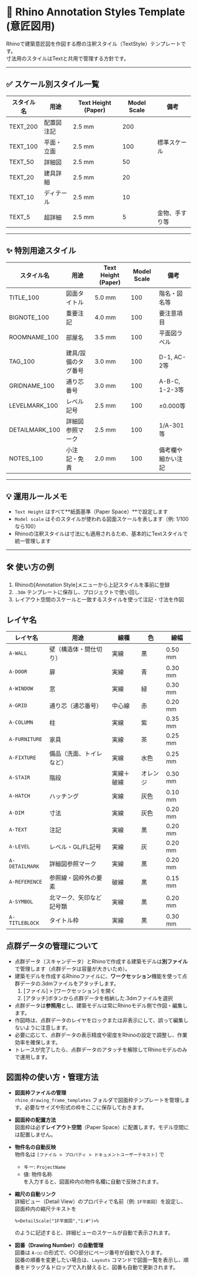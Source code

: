 # 📝 Rhino Annotation Styles Template (意匠図用)

Rhinoで建築意匠図を作図する際の注釈スタイル（TextStyle）テンプレートです。  
寸法用のスタイルはTextと共用で管理する方針です。

---

## ✅ スケール別スタイル一覧

| スタイル名  | 用途         | Text Height (Paper) | Model Scale | 備考 |
|-------------|--------------|----------------------|--------------|------|
| TEXT_200    | 配置図注記   | 2.5 mm               | 200          |      |
| TEXT_100    | 平面・立面   | 2.5 mm               | 100          | 標準スケール |
| TEXT_50     | 詳細図       | 2.5 mm               | 50           |      |
| TEXT_20     | 建具詳細     | 2.5 mm               | 20           |      |
| TEXT_10     | ディテール   | 2.5 mm               | 10           |      |
| TEXT_5      | 超詳細       | 2.5 mm               | 5            | 金物、手すり等 |

---

## ✨ 特別用途スタイル

| スタイル名        | 用途                  | Text Height (Paper) | Model Scale | 備考 |
|--------------------|------------------------|----------------------|--------------|------|
| TITLE_100          | 図面タイトル           | 5.0 mm               | 100          | 階名・図名等 |
| BIGNOTE_100        | 重要注記               | 4.0 mm               | 100          | 要注意項目 |
| ROOMNAME_100       | 部屋名                 | 3.5 mm               | 100          | 平面図ラベル |
| TAG_100            | 建具/設備のタグ番号    | 3.0 mm               | 100          | D-1, AC-2等 |
| GRIDNAME_100       | 通り芯番号             | 3.0 mm               | 100          | A-B-C, 1-2-3等 |
| LEVELMARK_100      | レベル記号             | 2.5 mm               | 100          | ±0.000等 |
| DETAILMARK_100     | 詳細図参照マーク       | 2.5 mm               | 100          | 1/A-301等 |
| NOTES_100          | 小注記・免責           | 2.0 mm               | 100          | 備考欄や細かい注記 |

---

## 💡 運用ルールメモ

- `Text Height` はすべて**紙面基準（Paper Space）**で設定します
- `Model scale` はそのスタイルが使われる図面スケールを表します（例: 1/100なら100）
- Rhinoの注釈スタイルは寸法にも適用されるため、基本的にTextスタイルで統一管理します

---

## 🛠 使い方の例

1. Rhinoの[Annotation Style]メニューから上記スタイルを事前に登録
2. `.3dm` テンプレートに保存し、プロジェクトで使い回し
3. レイアウト空間のスケールと一致するスタイルを使って注記・寸法を作図

## レイヤ名
| レイヤ名           | 用途           | 線種    | 色    | 線幅      |
| -------------- | ------------ | ----- | ---- | ------- |
| `A-WALL`       | 壁（構造体・間仕切り）  | 実線    | 黒    | 0.50 mm |
| `A-DOOR`       | 扉            | 実線    | 青    | 0.30 mm |
| `A-WINDOW`     | 窓            | 実線    | 緑    | 0.30 mm |
| `A-GRID`       | 通り芯（通芯番号）    | 中心線   | 赤    | 0.20 mm |
| `A-COLUMN`     | 柱            | 実線    | 紫    | 0.35 mm |
| `A-FURNITURE`  | 家具           | 実線    | 茶    | 0.25 mm |
| `A-FIXTURE`    | 備品（洗面、トイレなど） | 実線    | 水色   | 0.25 mm |
| `A-STAIR`      | 階段           | 実線＋破線 | オレンジ | 0.30 mm |
| `A-HATCH`      | ハッチング        | 実線    | 灰色   | 0.10 mm |
| `A-DIM`        | 寸法           | 実線    | 灰色   | 0.20 mm |
| `A-TEXT`       | 注記           | 実線    | 黒    | 0.20 mm |
| `A-LEVEL`      | レベル・GL/FL記号  | 実線    | 灰    | 0.20 mm |
| `A-DETAILMARK` | 詳細図参照マーク     | 実線    | 黒    | 0.20 mm |
| `A-REFERENCE`  | 参照線・図枠外の要素   | 破線    | 黒    | 0.15 mm |
| `A-SYMBOL`     | 北マーク、矢印など記号類 | 実線    | 黒    | 0.20 mm |
| `A-TITLEBLOCK` | タイトル枠        | 実線    | 黒    | 0.30 mm |

## 点群データの管理について

- 点群データ（スキャンデータ）とRhinoで作成する建築モデルは**別ファイル**で管理します（点群データは容量が大きいため）。
- 建築モデルを作成するRhinoファイルに、**ワークセッション**機能を使って点群データの.3dmファイルをアタッチします。
    1. [ファイル] > [ワークセッション] を開く
    2. [アタッチ]ボタンから点群データを格納した.3dmファイルを選択
- 点群データは**参照用**とし、建築モデルは常にRhinoモデル側で作図・編集します。
- 作図時は、点群データのレイヤをロックまたは非表示にして、誤って編集しないように注意します。
- 必要に応じて、点群データの表示精度や密度をRhinoの設定で調整し、作業効率を確保します。
- トレースが完了したら、点群データのアタッチを解除してRhinoモデルのみで運用します。

## 図面枠の使い方・管理方法

- **図面枠ファイルの管理**  
    `rhino_drawing_frame_templates` フォルダで図面枠テンプレートを管理します。必要なサイズや形式の枠をここに保存しておきます。

- **図面枠の配置方法**  
    図面枠は必ず**レイアウト空間**（Paper Space）に配置します。モデル空間には配置しません。

- **物件名の自動反映**  
    物件名は `[ファイル > プロパティ > ドキュメントユーザーテキスト]` で  
    - キー: `ProjectName`  
    - 値: 物件名称  
    を入力すると、図面枠内の物件名欄に自動で反映されます。

- **縮尺の自動リンク**  
    詳細ビュー（Detail View）のプロパティで名前（例: `1F平面図`）を設定し、  
    図面枠内の縮尺テキストを  
    ```
    %<DetailScale("1F平面図","1:#")>%
    ```
    のように記述すると、詳細ビューのスケールが自動で表示されます。

- **図番（Drawing Number）の自動管理**  
    図番は `A-○○` の形式で、○○部分にページ番号が自動で入ります。  
    図番の順番を変更したい場合は、`Layouts` コマンドで図面一覧を表示し、順番をドラッグ＆ドロップで入れ替えると、図番も自動で更新されます。